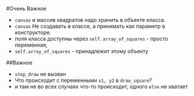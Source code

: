 #Очень Важное
*   `canvas` и массив квадратов надо хранить в объекте класса. 
*   `canvas` Не создавать в классе, а принимать как параметр в конструкторе.
*   поля класса доступны через `self`. `array_of_squares` - просто переменная,
*   `self.array_of_squares` - принадлежит этому объекту

##Важное
*   `stop_draw` не вызван
*   Что происходит с переменными `x1, y2` в `draw_square`?
*   и там не во всех случаях что-то происходит, одного `else` не хватает
